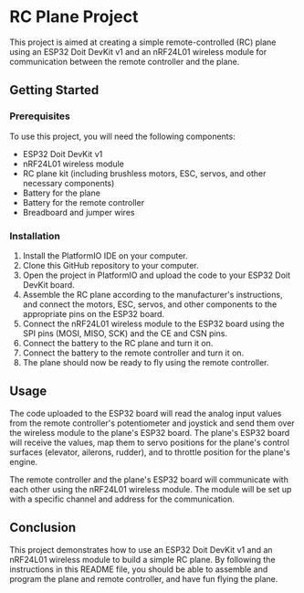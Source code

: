 # RC Plane Project

This project is aimed at creating a simple remote-controlled (RC) plane using an ESP32 Doit DevKit v1 and an nRF24L01 wireless module for communication between the remote controller and the plane.

## Getting Started

### Prerequisites

To use this project, you will need the following components:

- ESP32 Doit DevKit v1
- nRF24L01 wireless module
- RC plane kit (including brushless motors, ESC, servos, and other necessary components)
- Battery for the plane
- Battery for the remote controller
- Breadboard and jumper wires

### Installation

1. Install the PlatformIO IDE on your computer.
2. Clone this GitHub repository to your computer.
3. Open the project in PlatformIO and upload the code to your ESP32 Doit DevKit board.
4. Assemble the RC plane according to the manufacturer's instructions, and connect the motors, ESC, servos, and other components to the appropriate pins on the ESP32 board.
5. Connect the nRF24L01 wireless module to the ESP32 board using the SPI pins (MOSI, MISO, SCK) and the CE and CSN pins.
6. Connect the battery to the RC plane and turn it on.
7. Connect the battery to the remote controller and turn it on.
8. The plane should now be ready to fly using the remote controller.

## Usage

The code uploaded to the ESP32 board will read the analog input values from the remote controller's potentiometer and joystick and send them over the wireless module to the plane's ESP32 board. The plane's ESP32 board will receive the values, map them to servo positions for the plane's control surfaces (elevator, ailerons, rudder), and to throttle position for the plane's engine.

The remote controller and the plane's ESP32 board will communicate with each other using the nRF24L01 wireless module. The module will be set up with a specific channel and address for the communication.

## Conclusion

This project demonstrates how to use an ESP32 Doit DevKit v1 and an nRF24L01 wireless module to build a simple RC plane. By following the instructions in this README file, you should be able to assemble and program the plane and remote controller, and have fun flying the plane.

